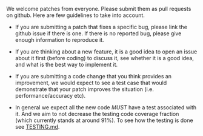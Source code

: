 We welcome patches from everyone. Please submit them as pull requests on github.
Here are few guidelines to take into account.

* If you are submitting a patch that fixes a specific bug, please link the github issue if there is one. If there is no reported bug, please give enough information to reproduce it.

* If you are thinking about a new feature, it is a good idea to open an issue about it first (before coding) to discuss it, see whether it is a good idea, and what is the best way to implement it.

* If you are submitting a code change that you think provides an improvement, we would expect to see a test case that would demonstrate that your patch improves the situation (i.e. performance/accuracy etc).

* In general we expect all the new code *MUST* have a test associated with it. And we aim to not decrease the testing code coverage fraction (which currently stands at around 91%). To see how the testing is done see [TESTING.md](TESTING.md).



